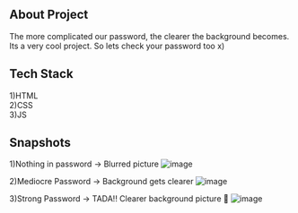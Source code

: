 ## About Project  
The more complicated our password, the clearer the background becomes.  
Its a very cool project. So lets check your password too x)

## Tech Stack  
1)HTML  
2)CSS  
3)JS  

## Snapshots  

1)Nothing in password -> Blurred picture
![image](https://user-images.githubusercontent.com/114834238/194772875-e05d3aef-a612-448f-a91c-dad843671a37.png)

2)Mediocre Password -> Background gets clearer
![image](https://user-images.githubusercontent.com/114834238/194772930-4eab9ba3-2222-4b0c-8d5a-0e8d61df4bc8.png)

3)Strong Password  -> TADA!! Clearer background picture 🎉
![image](https://user-images.githubusercontent.com/114834238/194772982-766360da-0312-4c55-beec-69bbcc0d6c3f.png)
